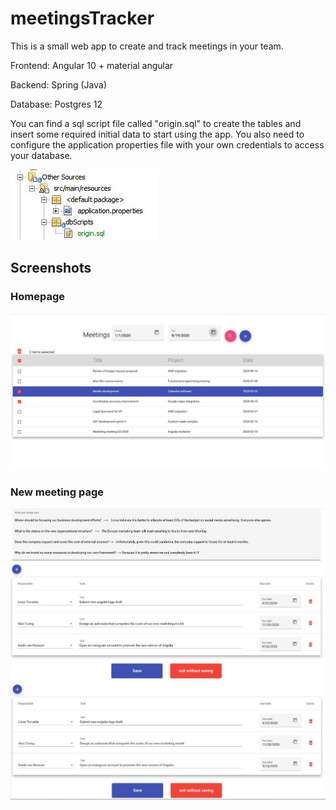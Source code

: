 # meetingsTracker

This is a small web app to create and track meetings in your team.

Frontend: Angular 10 + material angular

Backend: Spring (Java)

Database: Postgres 12

You can find a sql script file called "origin.sql" to create the tables and insert some required initial data to start using the app.
You also need to configure the application properties file with your own credentials to access your database. 

![](screenshots/originSqlScript.JPG)



## Screenshots
### Homepage
![](screenshots/home.JPG)
### New meeting page
![](screenshots/newMeeting.JPG)
![](screenshots/newMeeting2.JPG)
